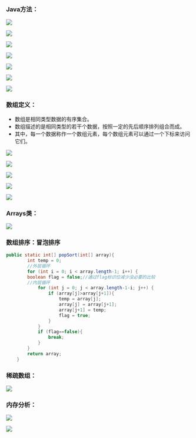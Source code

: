 ### Java方法：

![](C:\Users\86187\Desktop\Java\java截图\方法（1）.png)

![](C:\Users\86187\Desktop\Java\java截图\方法（2）.png)

![](C:\Users\86187\Desktop\Java\java截图\方法重载.png)

![](C:\Users\86187\Desktop\Java\java截图\命令行传参.png)

![](C:\Users\86187\Desktop\Java\java截图\命令行传参（2）.png)

![](C:\Users\86187\Desktop\Java\java截图\可变参数.png)

![](C:\Users\86187\Desktop\Java\java截图\递归.png)

### 数组定义：

* 数组是相同类型数据的有序集合。
* 数组描述的是相同类型的若干个数据，按照一定的先后顺序排列组合而成。
* 其中，每一个数据称作一个数组元素，每个数组元素可以通过一个下标来访问它们。

![](C:\Users\86187\Desktop\Java\java截图\Array声明创建.png)

![](C:\Users\86187\Desktop\Java\java截图\Array边界.png)

![](C:\Users\86187\Desktop\Java\java截图\Array初始化.png)

![](C:\Users\86187\Desktop\Java\java截图\Array边界.png)

![](C:\Users\86187\Desktop\Java\java截图\Array多维.png)

### Arrays类：

![](C:\Users\86187\Desktop\Java\java截图\Arrays类.png)

### 数组排序：冒泡排序

```java
public static int[] popSort(int[] array){
        int temp = 0;
        //外层循环
        for (int i = 0; i < array.length-1; i++) {
        boolean flag = false;//通过flag标识位减少没必要的比较
        //内层循环
            for (int j = 0; j < array.length-1-i; j++) {
                if (array[j]>array[j+1]){
                    temp = array[j];
                    array[j] = array[j+1];
                    array[j+1] = temp;
                    flag = true;
                }
            }
            if (flag==false){
                break;
            }
        }
        return array;
    }
```



### 稀疏数组：

![](C:\Users\86187\Desktop\Java\java截图\Array(稀疏数组).png)

### 内存分析：

![](C:\Users\86187\Desktop\Java\java截图\内存分析.png)

![](C:\Users\86187\Desktop\Java\java截图\JVM内存管理.jpg)